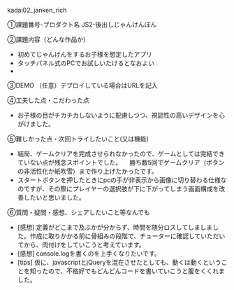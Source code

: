 kadai02_janken_rich

①課題番号-プロダクト名
JS2-後出しじゃんけんぽん

②課題内容（どんな作品か）
- 初めてじゃんけんをするお子様を想定したアプリ
- タッチパネル式のPCでお試しいたけるとなおよい
- 
③DEMO
（任意）デプロイしている場合はURLを記入

④工夫した点・こだわった点
- お子様の目がチカチカしないように配慮しつつ、視認性の高いデザインを心がけました。

⑤難しかった点・次回トライしたいこと(又は機能)
- 結局、ゲームクリアを完成させられなかったので、ゲームとしては完結できていない点が残念スポイントでした。
　勝ち数5回でゲームクリア（ボタンの非活性化か紙吹雪）まで作り上げたかったです。
- スタートボタンを押したときにpcの手が非表示から画像に切り替わる仕様なのですが、その際にプレイヤーの選択肢が下に下がってしまう画面構成を改善したいと思いました。

⑥質問・疑問・感想、シェアしたいこと等なんでも
- [感想] 定義がどこまで及ぶかが分からず、時間を随分ロスしてしましました。作成に取りかかる前に骨組みの段階で、チューターに確認していただいてから、肉付けをしていこうと考えています。
- [感想] console.logを書くのを上手くなりたいです。
- [tips] 仮に、javascriptとjQueryを混在させたとしても、動くは動くということを知ったので、不格好でもどんどんコードを書いていこうと腹をくくれました。
